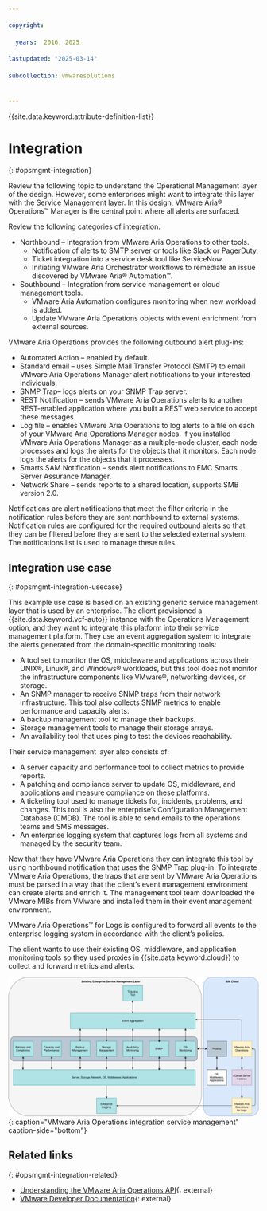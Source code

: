 ```yaml
---

copyright:

  years:  2016, 2025

lastupdated: "2025-03-14"

subcollection: vmwaresolutions


---
```


{{site.data.keyword.attribute-definition-list}}

# Integration
{: #opsmgmt-integration}

Review the following topic to understand the Operational Management layer of the design. However, some enterprises might want to integrate this layer with the Service Management layer. In this design, VMware Aria® Operations™ Manager is the central point where all alerts are surfaced.

Review the following categories of integration.
* Northbound – Integration from VMware Aria Operations to other tools.
   * Notification of alerts to SMTP server or tools like Slack or PagerDuty.
   * Ticket integration into a service desk tool like ServiceNow.
   * Initiating VMware Aria Orchestrator workflows to remediate an issue discovered by VMware Aria® Automation™.
* Southbound – Integration from service management or cloud management tools.
   * VMware Aria Automation configures monitoring when new workload is added.
   * Update VMware Aria Operations objects with event enrichment from external sources.

VMware Aria Operations provides the following outbound alert plug-ins:
* Automated Action – enabled by default.
* Standard email – uses Simple Mail Transfer Protocol (SMTP) to email VMware Aria Operations Manager alert notifications to your interested individuals.
* SNMP Trap– logs alerts on your SNMP Trap server.
* REST Notification – sends VMware Aria Operations alerts to another REST-enabled application where you built a REST web service to accept these messages.
* Log file – enables VMware Aria Operations to log alerts to a file on each of your VMware Aria Operations Manager nodes. If you installed VMware Aria Operations Manager as a multiple-node cluster, each node processes and logs the alerts for the objects that it monitors. Each node logs the alerts for the objects that it processes.
* Smarts SAM Notification – sends alert notifications to EMC Smarts Server Assurance Manager.
* Network Share – sends reports to a shared location, supports SMB version 2.0.

Notifications are alert notifications that meet the filter criteria in the notification rules before they are sent northbound to external systems. Notification rules are configured for the required outbound alerts so that they can be filtered before they are sent to the selected external system. The notifications list is used to manage these rules.

## Integration use case
{: #opsmgmt-integration-usecase}

This example use case is based on an existing generic service management layer that is used by an enterprise. The client provisioned a {{site.data.keyword.vcf-auto}} instance with the Operations Management option, and they want to integrate this platform into their service management platform. They use an event aggregation system to integrate the alerts generated from the domain-specific monitoring tools:

* A tool set to monitor the OS, middleware and applications across their UNIX®, Linux®, and Windows® workloads, but this tool does not monitor the infrastructure components like VMware®, networking devices, or storage.
* An SNMP manager to receive SNMP traps from their network infrastructure. This tool also collects SNMP metrics to enable performance and capacity alerts.
* A backup management tool to manage their backups.
* Storage management tools to manage their storage arrays.
* An availability tool that uses ping to test the devices reachability.

Their service management layer also consists of:

* A server capacity and performance tool to collect metrics to provide reports.
* A patching and compliance server to update OS, middleware, and applications and measure compliance on these platforms.
* A ticketing tool used to manage tickets for, incidents, problems, and changes. This tool is also the enterprise’s Configuration Management Database (CMDB). The tool is able to send emails to the operations teams and SMS messages.
* An enterprise logging system that captures logs from all systems and managed by the security team.

Now that they have VMware Aria Operations they can integrate this tool by using northbound notification that uses the SNMP Trap plug-in. To integrate VMware Aria Operations, the traps that are sent by VMware Aria Operations must be parsed in a way that the client’s event management environment can create alerts and enrich it. The management tool team downloaded the VMware MIBs from VMware and installed them in their event management environment.

VMware Aria Operations™ for Logs is configured to forward all events to the enterprise logging system in accordance with the client’s policies.

The client wants to use their existing OS, middleware, and application monitoring tools so they used proxies in {{site.data.keyword.cloud}} to collect and forward metrics and alerts.

![Integration diagram](../../images/opsmgmt-integration.svg "Integration diagram"){: caption="VMware Aria Operations integration service management" caption-side="bottom"}

## Related links
{: #opsmgmt-integration-related}

* [Understanding the VMware Aria Operations API](https://techdocs.broadcom.com/us/en/vmware-cis/aria/aria-operations/8-18/vmware-aria-operations-api-programming-guide-8-18/understanding-the-vr-ops-api.html){: external}
* [VMware Developer Documentation](https://developer.broadcom.com/xapis){: external}
